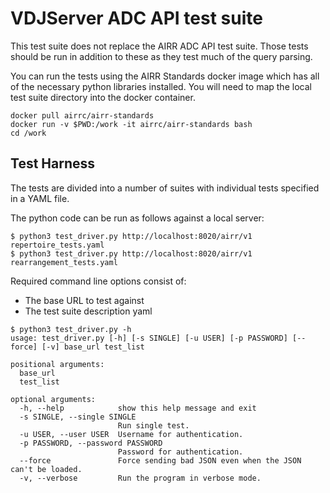 # VDJServer ADC API test suite

This test suite does not replace the AIRR ADC API test suite. Those tests should be run
in addition to these as they test much of the query parsing.

You can run the tests using the AIRR Standards docker image which has all of the
necessary python libraries installed. You will need to map the local test suite
directory into the docker container.

```
docker pull airrc/airr-standards
docker run -v $PWD:/work -it airrc/airr-standards bash
cd /work
```

## Test Harness

The tests are divided into a number of suites with individual tests specified in a YAML file.

The python code can be run as follows against a local server:
```
$ python3 test_driver.py http://localhost:8020/airr/v1 repertoire_tests.yaml
$ python3 test_driver.py http://localhost:8020/airr/v1 rearrangement_tests.yaml
```

Required command line options consist of:
- The base URL to test against
- The test suite description yaml

```
$ python3 test_driver.py -h
usage: test_driver.py [-h] [-s SINGLE] [-u USER] [-p PASSWORD] [--force] [-v] base_url test_list

positional arguments:
  base_url
  test_list

optional arguments:
  -h, --help            show this help message and exit
  -s SINGLE, --single SINGLE
                        Run single test.
  -u USER, --user USER  Username for authentication.
  -p PASSWORD, --password PASSWORD
                        Password for authentication.
  --force               Force sending bad JSON even when the JSON can't be loaded.
  -v, --verbose         Run the program in verbose mode.
```

